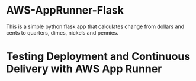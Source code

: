 # AWS-AppRunner-Flask

This is a simple python flask app that calculates change from dollars and cents to quarters, dimes, nickels and pennies.

# Testing Deployment and Continuous Delivery with AWS App Runner

